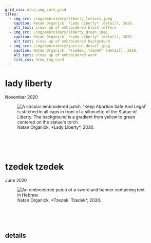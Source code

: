 ```yaml
---
grid_css: ntno_img_card_grid
tiles: 
  - img_src: /img/embroidery/liberty_letters.jpeg
    caption: Natan Organick, *Lady Liberty* (detail), 2020.
    alt_text: close up of embroidered block letters
  - img_src: /img/embroidery/liberty_green.jpeg
    caption: Natan Organick, *Lady Liberty* (detail), 2020.
    alt_text: close up of embroidered background
  - img_src: /img/embroidery/justice_detail.jpeg
    caption: Natan Organick, *Tzedek, Tzedek* (detail), 2020.
    alt_text: close up of embroidered work
    tile_css: ntno_img_card
---
```


# lady liberty
November 2020

<figure markdown>
  <img
    src="/img/embroidery/lady_liberty.jpeg"
    alt="A circular embroidered patch.  'Keep Abortion Safe And Legal' is stitched in all caps in front of a silhouette of the Statue of Liberty.  The background is a gradient from yellow to green centered on the statue's torch."/>
  <figcaption markdown>Natan Organick, *Lady Liberty*, 2020.</figcaption>
</figure>

<br>
<br>
<br>

# tzedek tzedek
June 2020

<figure markdown>
  <img
    src="/img/embroidery/justice.jpeg"
    alt="An embroidered patch of a sword and banner containing text in Hebrew."/>
  <figcaption markdown>Natan Organick, *Tzedek, Tzedek*, 2020.</figcaption>
</figure>


<br>
<br>
<br>

## details
